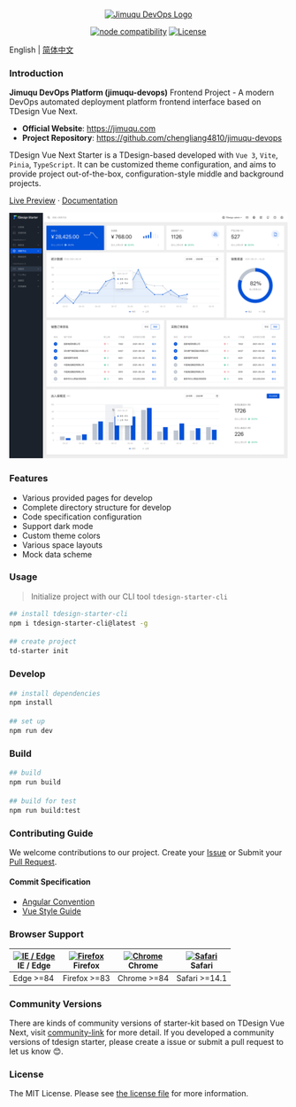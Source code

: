 <p style="display:flex; justify-content: center">

</p>
<p align="center">
  <a href="https://jimuqu.com" target="_blank">
    <img alt="Jimuqu DevOps Logo" width="200" src="https://tdesign.gtimg.com/starter/brand-logo.svg">
  </a>
</p>

<p align="center">
  <a href="https://nodejs.org/en/about/releases/"><img src="https://img.shields.io/node/v/vite.svg" alt="node compatibility"></a>
  <a href="https://github.com/chengliang4810/jimuqu-devops/blob/master/LICENSE">
    <img src="https://img.shields.io/npm/l/jimuqu-devops.svg?sanitize=true" alt="License">
  </a>
</p>

English | [简体中文](./README-zh_CN.md)

### Introduction

**Jimuqu DevOps Platform (jimuqu-devops)** Frontend Project - A modern DevOps automated deployment platform frontend interface based on TDesign Vue Next.

- **Official Website**: https://jimuqu.com
- **Project Repository**: https://github.com/chengliang4810/jimuqu-devops

TDesign Vue Next Starter is a TDesign-based developed with `Vue 3`, `Vite`, `Pinia`, `TypeScript`. It can be customized theme configuration, and aims to provide project out-of-the-box, configuration-style middle and background projects.

<p>
  <a href="http://tdesign.tencent.com/starter/vue-next/">Live Preview</a>
  ·
  <a href="https://tdesign.tencent.com/starter/">Documentation</a>
</p>

<img src="docs/starter.png">

### Features

- Various provided pages for develop
- Complete directory structure for develop
- Code specification configuration
- Support dark mode
- Custom theme colors
- Various space layouts
- Mock data scheme

### Usage

> Initialize project with our CLI tool `tdesign-starter-cli` 

```bash
## install tdesign-starter-cli
npm i tdesign-starter-cli@latest -g

## create project
td-starter init
```

### Develop

```bash
## install dependencies
npm install

## set up
npm run dev
```

### Build

```bash
## build
npm run build

## build for test
npm run build:test
```


### Contributing Guide

We welcome contributions to our project. Create your [Issue](https://github.com/tencent/tdesign-vue-next-starter/issues/new/choose) or Submit your [Pull Request](https://github.com/Tencent/tdesign-vue-next-starter/pulls).

#### Commit Specification

- [Angular Convention](https://github.com/conventional-changelog/conventional-changelog/tree/master/packages/conventional-changelog-angular)
- [Vue Style Guide](https://v3.vuejs.org/style-guide/#rule-categories)

### Browser Support

| [<img src="https://raw.githubusercontent.com/alrra/browser-logos/master/src/edge/edge_48x48.png" alt="IE / Edge" width="24px" height="24px" />](http://godban.github.io/browsers-support-badges/)</br> IE / Edge | [<img src="https://raw.githubusercontent.com/alrra/browser-logos/master/src/firefox/firefox_48x48.png" alt="Firefox" width="24px" height="24px" />](http://godban.github.io/browsers-support-badges/)</br>Firefox | [<img src="https://raw.githubusercontent.com/alrra/browser-logos/master/src/chrome/chrome_48x48.png" alt="Chrome" width="24px" height="24px" />](http://godban.github.io/browsers-support-badges/)</br>Chrome | [<img src="https://raw.githubusercontent.com/alrra/browser-logos/master/src/safari/safari_48x48.png" alt="Safari" width="24px" height="24px" />](http://godban.github.io/browsers-support-badges/)</br>Safari |
| ---------------------------------------------------------------------------------------------------------------------------------------------------------------------------------------------------------------- | ----------------------------------------------------------------------------------------------------------------------------------------------------------------------------------------------------------------- | ------------------------------------------------------------------------------------------------------------------------------------------------------------------------------------------------------------- | ------------------------------------------------------------------------------------------------------------------------------------------------------------------------------------------------------------- |
| Edge >=84                                                                                                                                                                                                        | Firefox >=83                                                                                                                                                                                                      | Chrome >=84                                                                                                                                                                                                   | Safari >=14.1                                                                                                                                                                                                 |

### Community Versions

There are kinds of community versions of starter-kit based on TDesign Vue Next, visit [community-link](https://tdesign.tencent.com/starter/docs/vue-next/community-link) for more detail. If you developed a community versions of tdesign starter, please create a issue or submit a pull request to let us know 😊.

### License

The MIT License. Please see [the license file](LICENSE) for more information.
